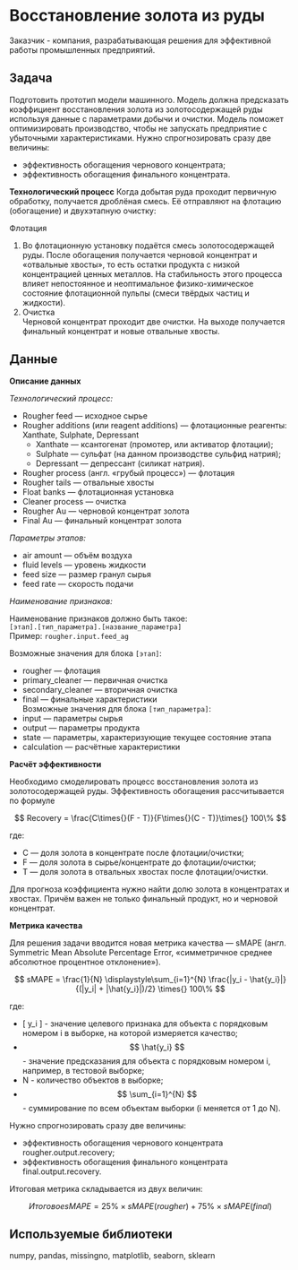 # Восстановление золота из руды
Заказчик - компания, разрабатывающая решения для эффективной работы промышленных предприятий.

## Задача
Подготовить прототип модели машинного. Модель должна предсказать коэффициент восстановления золота из золотосодержащей руды используя данные с параметрами добычи и очистки.
Модель поможет оптимизировать производство, чтобы не запускать предприятие с убыточными характеристиками.
Нужно спрогнозировать сразу две величины:  
- эффективность обогащения чернового концентрата;  
- эффективность обогащения финального концентрата.

**Технологический процесс**
Когда добытая руда проходит первичную обработку, получается дроблёная смесь. Её отправляют на флотацию (обогащение) и двухэтапную очистку:

Флотация  
1. Во флотационную установку подаётся смесь золотосодержащей руды. После обогащения получается черновой концентрат и «отвальные хвосты», то есть остатки продукта с низкой концентрацией ценных металлов.
На стабильность этого процесса влияет непостоянное и неоптимальное физико-химическое состояние флотационной пульпы (смеси твёрдых частиц и жидкости).  
2. Очистка  
Черновой концентрат проходит две очистки. На выходе получается финальный концентрат и новые отвальные хвосты.  

## Данные

**Описание данных**

*Технологический процесс:*    
- Rougher feed — исходное сырье  
- Rougher additions (или reagent additions) — флотационные реагенты: Xanthate, Sulphate, Depressant  
    - Xanthate — ксантогенат (промотер, или активатор флотации);   
    - Sulphate — сульфат (на данном производстве сульфид натрия);  
    - Depressant — депрессант (силикат натрия).  
- Rougher process (англ. «грубый процесс») — флотация  
- Rougher tails — отвальные хвосты  
- Float banks — флотационная установка  
- Cleaner process — очистка  
- Rougher Au — черновой концентрат золота  
- Final Au — финальный концентрат золота  

*Параметры этапов:*  
- air amount — объём воздуха  
- fluid levels — уровень жидкости  
- feed size — размер гранул сырья  
- feed rate — скорость подачи  

*Наименование признаков:*  

Наименование признаков должно быть такое:  
`[этап].[тип_параметра].[название_параметра]`  
Пример: `rougher.input.feed_ag`  

Возможные значения для блока `[этап]`:  
- rougher — флотация    
- primary_cleaner — первичная очистка  
- secondary_cleaner — вторичная очистка  
- final — финальные характеристики  
Возможные значения для блока `[тип_параметра]`:  
- input — параметры сырья  
- output — параметры продукта  
- state — параметры, характеризующие текущее состояние этапа  
- calculation — расчётные характеристики  

**Расчёт эффективности**  

Необходимо смоделировать процесс восстановления золота из золотосодержащей руды.
Эффективность обогащения рассчитывается по формуле  

$$ Recovery = \frac{C\times{}(F - T)}{F\times{}(C - T)}\times{} 100\% $$

где:  
- C — доля золота в концентрате после флотации/очистки;  
- F — доля золота в сырье/концентрате до флотации/очистки;  
- T — доля золота в отвальных хвостах после флотации/очистки.

Для прогноза коэффициента нужно найти долю золота в концентратах и хвостах. Причём важен не только финальный продукт, но и черновой концентрат.  

**Метрика качества**

Для решения задачи вводится новая метрика качества — sMAPE (англ. Symmetric Mean Absolute Percentage Error, «симметричное среднее абсолютное процентное отклонение»).

$$ sMAPE = \frac{1}{N} \displaystyle\sum_{i=1}^{N} \frac{|y_i - \hat{y_i}|}{(|y_i| + |\hat{y_i}|)/2} \times{} 100\% $$  

где:  
- \[ y_i \] - значение целевого признака для объекта с порядковым номером i в выборке, на которой измеряется качество;  
- $$ \hat{y_i} $$ - значение предсказания для объекта с порядковым номером i, например, в тестовой выборке;  
- N - количество объектов в выборке;  
- $$ \sum_{i=1}^{N} $$ - cуммирование по всем объектам выборки (i меняется от 1 до N).  

Нужно спрогнозировать сразу две величины:
- эффективность обогащения чернового концентрата rougher.output.recovery;
- эффективность обогащения финального концентрата final.output.recovery.

Итоговая метрика складывается из двух величин:

$$ Итоговое sMAPE = 25\% \times{} sMAPE(rougher) + 75\% \times{} sMAPE(final) $$

## Используемые библиотеки
numpy, pandas, missingno, matplotlib, seaborn, sklearn
